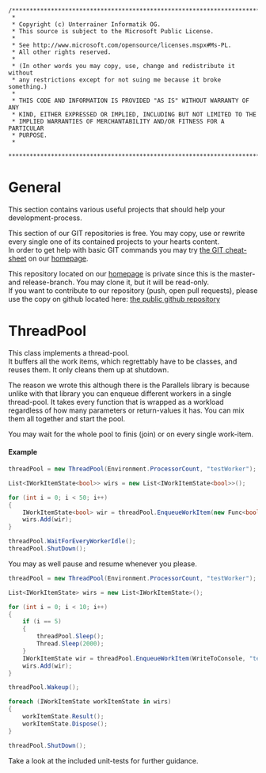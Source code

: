 ```
/**************************************************************************
 * 
 * Copyright (c) Unterrainer Informatik OG.
 * This source is subject to the Microsoft Public License.
 * 
 * See http://www.microsoft.com/opensource/licenses.mspx#Ms-PL.
 * All other rights reserved.
 * 
 * (In other words you may copy, use, change and redistribute it without
 * any restrictions except for not suing me because it broke something.)
 * 
 * THIS CODE AND INFORMATION IS PROVIDED "AS IS" WITHOUT WARRANTY OF ANY
 * KIND, EITHER EXPRESSED OR IMPLIED, INCLUDING BUT NOT LIMITED TO THE
 * IMPLIED WARRANTIES OF MERCHANTABILITY AND/OR FITNESS FOR A PARTICULAR
 * PURPOSE.
 * 
 ***************************************************************************/

```

# General  

This section contains various useful projects that should help your development-process.  

This section of our GIT repositories is free. You may copy, use or rewrite every single one of its contained projects to your hearts content.  
In order to get help with basic GIT commands you may try [the GIT cheat-sheet][coding] on our [homepage][homepage].  

This repository located on our  [homepage][homepage] is private since this is the master- and release-branch. You may clone it, but it will be read-only.  
If you want to contribute to our repository (push, open pull requests), please use the copy on github located here: [the public github repository][github]  

# ThreadPool  

This class implements a thread-pool.  
It buffers all the work items, which regrettably have to be classes, and reuses them. It only cleans them up at shutdown.  

The reason we wrote this although there is the Parallels library is because unlike with that library you can enqueue different workers in a single thread-pool. It takes every function that is wrapped as a workload regardless of how many parameters or return-values it has. You can mix them all together and start the pool.  

You may wait for the whole pool to finis (join) or on every single work-item.

#### Example  
    
```csharp
threadPool = new ThreadPool(Environment.ProcessorCount, "testWorker");

List<IWorkItemState<bool>> wirs = new List<IWorkItemState<bool>>();

for (int i = 0; i < 50; i++)
{
	IWorkItemState<bool> wir = threadPool.EnqueueWorkItem(new Func<bool, bool>(Not), true);
	wirs.Add(wir);
}

threadPool.WaitForEveryWorkerIdle();
threadPool.ShutDown();
```

You may as well pause and resume whenever you please.

```csharp
threadPool = new ThreadPool(Environment.ProcessorCount, "testWorker");

List<IWorkItemState> wirs = new List<IWorkItemState>();

for (int i = 0; i < 10; i++)
{
	if (i == 5)
	{
		threadPool.Sleep();
		Thread.Sleep(2000);
	}
	IWorkItemState wir = threadPool.EnqueueWorkItem(WriteToConsole, "test " + (i + 1));
	wirs.Add(wir);
}

threadPool.Wakeup();

foreach (IWorkItemState workItemState in wirs)
{
	workItemState.Result();
	workItemState.Dispose();
}

threadPool.ShutDown();
```

Take a look at the included unit-tests for further guidance.

[homepage]: http://www.unterrainer.info
[coding]: http://www.unterrainer.info/Home/Coding
[github]: https://github.com/UnterrainerInformatik/threadpool